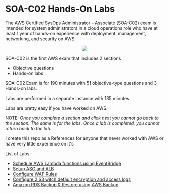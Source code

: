 # SOA-C02 Hands-On Labs

The AWS Certified SysOps Administrator – Associate (SOA-C02) exam is intended for system administrators in a
cloud operations role who have at least 1 year of hands-on experience with deployment, management,
networking, and security on AWS.

<p align="center">
  <img src="https://images.credly.com/size/680x680/images/bf588058-87cc-4cbd-94b0-ef0385fb4371/AWS-SysOpAdmin-Associate-2020.png">
</p>

SOA-C02 is the first AWS exam that includes 2 sections
- Objective questions
- Hands-on labs

SOA-C02 Exam is for 190 minutes with 51 objective-type questions and 3 Hands-on labs.

Labs are performed in a separate instance with 135 minutes

Labs are pretty easy if you have worked on AWS.

NOTE: *Once you complete a section and click next you cannot go back to the section. The same is for the labs. Once a lab is completed, you cannot return back to the lab.*

I create this repo as a References for anyone that never worked with AWS or have very little experience on it's

List of Labs: 

- [Schedule AWS Lambda functions using EventBridge ](lambda-sns-eventbridge/README.md)
- [Setup ASG and ALB](asg-alb/README.md)
- [Configure WAF Rules](waf/README.md)
- [Configure 2 S3 witch default encryption and access logs](s3-encryption-accesslogs/README.md)
- [Amazon RDS Backup & Restore using AWS Backup](rds-backups-plan/README.md)



